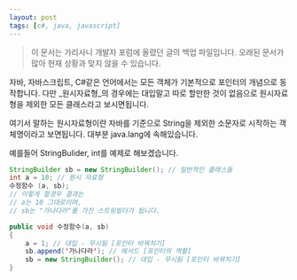 ```yaml
---
layout: post
tags: [c#, java, javascript]
---
```


> 이 문서는 가리사니 개발자 포럼에 올렸던 글의 백업 파일입니다.
오래된 문서가 많아 현재 상황과 맞지 않을 수 있습니다.


자바, 자바스크립트, C#같은 언어에서는 모든 객체가 기본적으로 포인터의 개념으로 동작합니다.
다만 _원시자료형_의 경우에는 대입말고 따로 할만한 것이 없음으로 원시자료형을 제외한 모든 클래스라고 보시면됩니다.

여기서 말하는 원시자료형이란 자바를 기준으로 String을 제외한 소문자로 시작하는 객체명이라고 보면됩니다. 대부분 java.lang에 속해있습니다.

예를들어 StringBulider, int를 예제로 해보겠습니다.
``` java
StringBuilder sb = new StringBuilder(); // 일반적인 클래스들
int a = 10; // 원시 자료형
수정함수 (a, sb);
// 이렇게 할경우 결과는
// a는 10 그대로이며,
// sb는 "가나다라"를 가진 스트링빌더가 됩니다.

public void 수정함수(a, sb)
{
	a = 1; // 대입 - 무시됨 [포인터 바꿔치기]
	sb.append('가나다라'); // 메서드 [포인터의 역활]
	sb = new StringBuilder(); // 대입 - 무시됨 [포인터 바꿔치기]
}
```